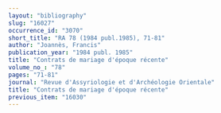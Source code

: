```yaml
---
layout: "bibliography"
slug: "16027"
occurrence_id: "3070"
short_title: "RA 78 (1984 publ.1985), 71-81"
author: "Joannès, Francis"
publication_year: "1984 publ. 1985"
title: "Contrats de mariage d'époque récente"
volume_no_: "78"
pages: "71-81"
journal: "Revue d'Assyriologie et d'Archéologie Orientale"
title: "Contrats de mariage d'époque récente"
previous_item: "16030"
---
```

